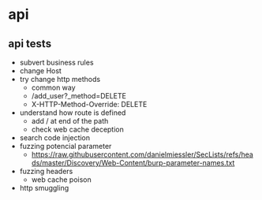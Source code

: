# api

## api tests
- subvert business rules
- change Host
- try change http methods
    - common way
    - /add_user?_method=DELETE
    - X-HTTP-Method-Override: DELETE
- understand how route is defined
    - add / at end of the path
    - check web cache deception
- search code injection
- fuzzing potencial parameter
    - https://raw.githubusercontent.com/danielmiessler/SecLists/refs/heads/master/Discovery/Web-Content/burp-parameter-names.txt
- fuzzing headers
    - web cache poison
- http smuggling
